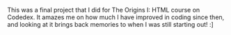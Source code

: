 This was a final project that I did for The Origins I: HTML course on Codedex. It amazes me on how much I have improved in coding since then, and looking at it brings back memories to when I was still starting out! :]
